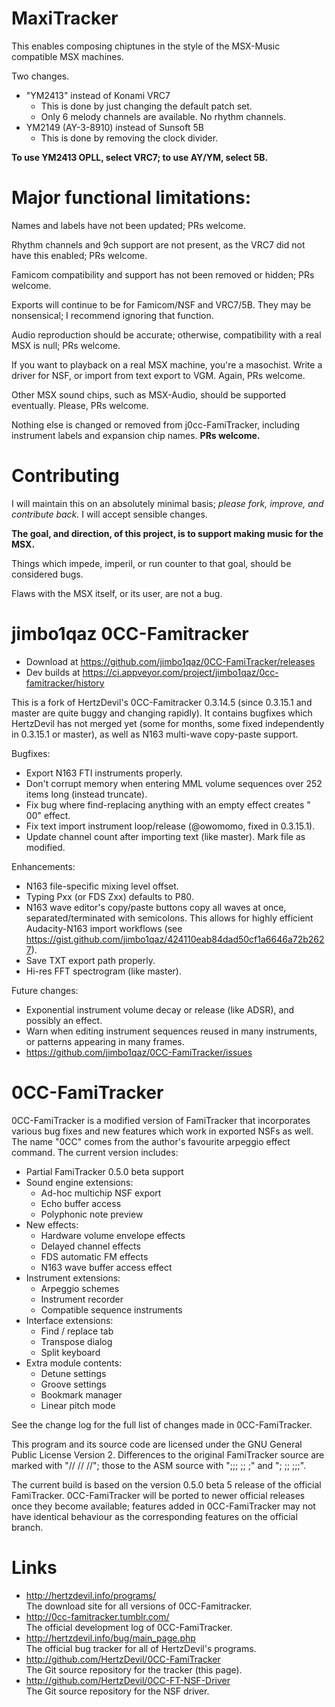 # MaxiTracker

This enables composing chiptunes in the style of the MSX-Music compatible MSX machines.

Two changes.
- "YM2413" instead of Konami VRC7
   - This is done by just changing the default patch set.
   - Only 6 melody channels are available. No rhythm channels.
- YM2149 (AY-3-8910) instead of Sunsoft 5B
   - This is done by removing the clock divider.
   
**To use YM2413 OPLL, select VRC7; to use AY/YM, select 5B.**

# Major functional limitations:

Names and labels have not been updated; PRs welcome.

Rhythm channels and 9ch support are not present, as the VRC7 did not have this enabled; PRs welcome.

Famicom compatibility and support has not been removed or hidden; PRs welcome.

Exports will continue to be for Famicom/NSF and VRC7/5B. They may be nonsensical; I recommend ignoring that function.

Audio reproduction should be accurate; otherwise, compatibility with a real MSX is null; PRs welcome.

If you want to playback on a real MSX machine, you're a masochist. Write a driver for NSF, or import from text export to VGM. Again, PRs welcome.

Other MSX sound chips, such as MSX-Audio, should be supported eventually. Please, PRs welcome.

Nothing else is changed or removed from j0cc-FamiTracker, including instrument labels and expansion chip names. **PRs welcome.**

# Contributing

I will maintain this on an absolutely minimal basis; _please fork, improve, and contribute back._ I will accept sensible changes.

**The goal, and direction, of this project, is to support making music for the MSX.** 

Things which impede, imperil, or run counter to that goal, should be considered bugs.

Flaws with the MSX itself, or its user, are not a bug.

# jimbo1qaz 0CC-Famitracker

- Download at https://github.com/jimbo1qaz/0CC-FamiTracker/releases
- Dev builds at https://ci.appveyor.com/project/jimbo1qaz/0cc-famitracker/history

This is a fork of HertzDevil's 0CC-Famitracker 0.3.14.5 (since 0.3.15.1 and master are quite buggy and changing rapidly). It contains bugfixes which HertzDevil has not merged yet (some for months, some fixed independently in 0.3.15.1 or master), as well as N163 multi-wave copy-paste support.

Bugfixes:

- Export N163 FTI instruments properly.
- Don't corrupt memory when entering MML volume sequences over 252 items long (instead truncate).
- Fix bug where find-replacing anything with an empty effect creates " 00" effect.
- Fix text import instrument loop/release (@owomomo, fixed in 0.3.15.1).
- Update channel count after importing text (like master). Mark file as modified.

Enhancements:
- N163 file-specific mixing level offset.
- Typing Pxx (or FDS Zxx) defaults to P80.
- N163 wave editor's copy/paste buttons copy all waves at once, separated/terminated with semicolons. This allows for highly efficient Audacity-N163 import workflows (see https://gist.github.com/jimbo1qaz/424110eab84dad50cf1a6646a72b2627).
- Save TXT export path properly.
- Hi-res FFT spectrogram (like master).

Future changes:

- Exponential instrument volume decay or release (like ADSR), and possibly an effect.
- Warn when editing instrument sequences reused in many instruments, or patterns appearing in many frames.
- https://github.com/jimbo1qaz/0CC-FamiTracker/issues

# 0CC-FamiTracker

0CC-FamiTracker is a modified version of FamiTracker that incorporates various bug fixes and new features which work in exported NSFs as well. The name "0CC" comes from the author's favourite arpeggio effect command. The current version includes:

- Partial FamiTracker 0.5.0 beta support
- Sound engine extensions:
   - Ad-hoc multichip NSF export
   - Echo buffer access
   - Polyphonic note preview
- New effects:
   - Hardware volume envelope effects
   - Delayed channel effects
   - FDS automatic FM effects
   - N163 wave buffer access effect
- Instrument extensions:
   - Arpeggio schemes
   - Instrument recorder
   - Compatible sequence instruments
- Interface extensions:
   - Find / replace tab
   - Transpose dialog
   - Split keyboard
- Extra module contents:
   - Detune settings
   - Groove settings
   - Bookmark manager
   - Linear pitch mode

See the change log for the full list of changes made in 0CC-FamiTracker.

This program and its source code are licensed under the GNU General Public License Version 2. Differences to the original FamiTracker source are marked with "// // //"; those to the ASM source with ";;; ;; ;" and "; ;; ;;;".

The current build is based on the version 0.5.0 beta 5 release of the official FamiTracker. 0CC-FamiTracker will be ported to newer official releases once they become available; features added in 0CC-FamiTracker may not have identical behaviour as the corresponding features on the official branch.

# Links

- http://hertzdevil.info/programs/  
  The download site for all versions of 0CC-Famitracker.
- http://0cc-famitracker.tumblr.com/  
  The official development log of 0CC-FamiTracker.
- http://hertzdevil.info/bug/main_page.php  
  The official bug tracker for all of HertzDevil's programs.
- http://github.com/HertzDevil/0CC-FamiTracker  
  The Git source repository for the tracker (this page).
- http://github.com/HertzDevil/0CC-FT-NSF-Driver  
  The Git source repository for the NSF driver.
